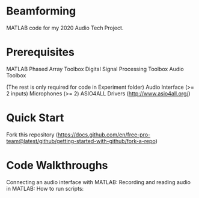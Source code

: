 # Beamforming
 MATLAB code for my 2020 Audio Tech Project.

# Prerequisites
 MATLAB
  Phased Array Toolbox
  Digital Signal Processing Toolbox
  Audio Toolbox
 
 (The rest is only required for code in Experiment folder)
 Audio Interface (>= 2 inputs)
 Microphones (>= 2)
 ASIO4ALL Drivers (http://www.asio4all.org/)
  
# Quick Start
 Fork this repository (https://docs.github.com/en/free-pro-team@latest/github/getting-started-with-github/fork-a-repo)
 
 
# Code Walkthroughs
 Connecting an audio interface with MATLAB:
 Recording and reading audio in MATLAB:
 How to run scripts:

